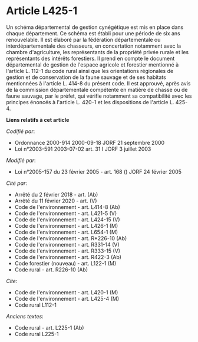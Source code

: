 # Article L425-1

Un schéma départemental de gestion cynégétique est mis en place dans chaque département. Ce schéma est établi pour une
période de six ans renouvelable. Il est élaboré par la fédération départementale ou interdépartementale des chasseurs, en
concertation notamment avec la chambre d'agriculture, les représentants de la propriété privée rurale et les représentants
des intérêts forestiers. Il prend en compte le document départemental de gestion de l'espace agricole et forestier mentionné
à l'article L. 112-1 du code rural ainsi que les orientations régionales de gestion et de conservation de la faune sauvage et
de ses habitats mentionnées à l'article L. 414-8 du présent code. Il est approuvé, après avis de la commission départementale
compétente en matière de chasse ou de faune sauvage, par le préfet, qui vérifie notamment sa compatibilité avec les principes
énoncés à l'article L. 420-1 et les dispositions de l'article L. 425-4.

**Liens relatifs à cet article**

_Codifié par_:

  - Ordonnance 2000-914 2000-09-18 JORF 21 septembre 2000
  - Loi n°2003-591 2003-07-02 art. 31 I JORF 3 juillet 2003

_Modifié par_:

  - Loi n°2005-157 du 23 février 2005 - art. 168 () JORF 24 février 2005

_Cité par_:

  - Arrêté du 2 février 2018 - art. (Ab)
  - Arrêté du 11 février 2020 - art. (V)
  - Code de l'environnement - art. L414-8 (Ab)
  - Code de l'environnement - art. L421-5 (V)
  - Code de l'environnement - art. L424-15 (V)
  - Code de l'environnement - art. L426-1 (M)
  - Code de l'environnement - art. L654-1 (M)
  - Code de l'environnement - art. R*226-10 (Ab)
  - Code de l'environnement - art. R331-14 (V)
  - Code de l'environnement - art. R333-15 (V)
  - Code de l'environnement - art. R422-3 (Ab)
  - Code forestier (nouveau) - art. L122-1 (M)
  - Code rural - art. R226-10 (Ab)

_Cite_:

  - Code de l'environnement - art. L420-1 (M)
  - Code de l'environnement - art. L425-4 (M)
  - Code rural L112-1

_Anciens textes_:

  - Code rural - art. L225-1 (Ab)
  - Code rural L225-1
